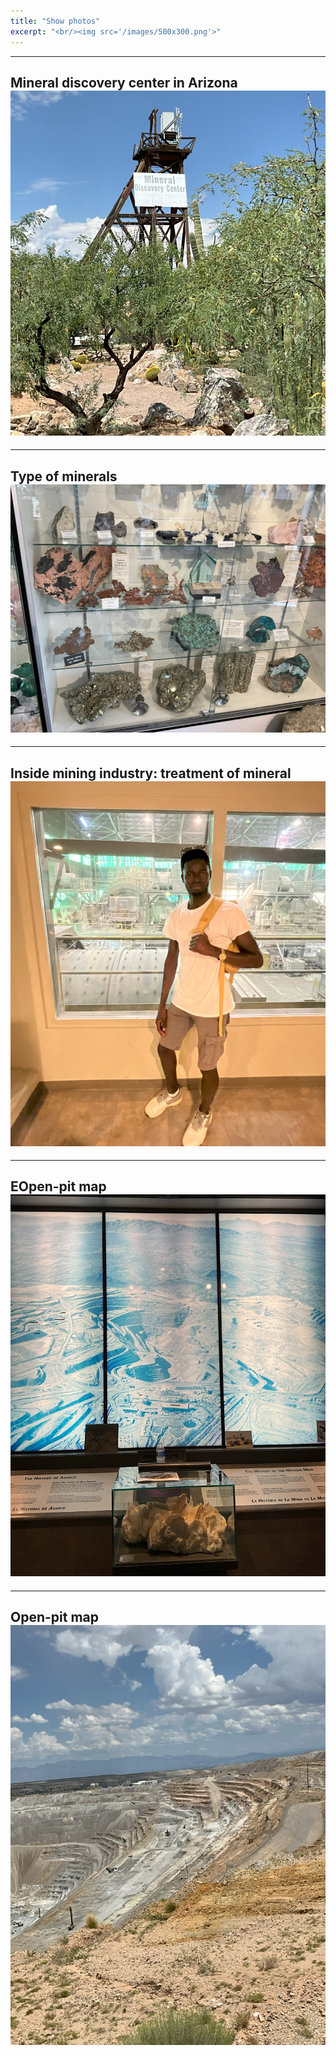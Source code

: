 ```yaml
---
title: "Show photos"
excerpt: "<br/><img src='/images/500x300.png'>"
---
```


---
Mineral discovery center in Arizona <br/><img src='/images/IMG_0244.jpg'>
---
---
Type of minerals<br/><img src='/images/IMG_02300.jpg'>
---

---
Inside mining industry: treatment of mineral<br/><img src='/images/IMG_0429.jpg'>
---

---
EOpen-pit map <br/><img src='/images/IMG_0250.jpg'>
---

---
Open-pit map<br/><img src='/images/IMG_0274.jpg'>
---

